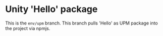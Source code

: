 # Unity 'Hello' package

This is the `env/upm` branch. This branch pulls 'Hello' as UPM package into the project via npmjs.
